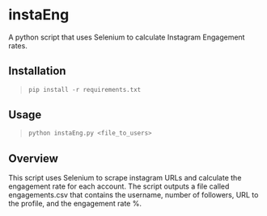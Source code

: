 # instaEng
A python script that uses Selenium to calculate Instagram Engagement rates.

## Installation
>```python
>pip install -r requirements.txt
>```

## Usage
>```python
>python instaEng.py <file_to_users>
>```

## Overview
This script uses Selenium to scrape instagram URLs and calculate the engagement rate for each account. The script outputs a file called engagements.csv that contains the username, number of followers, URL to the profile, and the engagement rate %.
